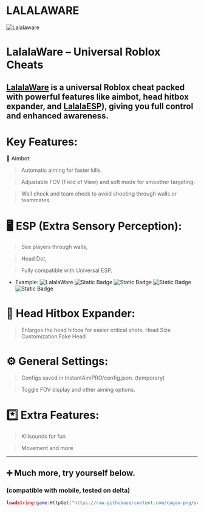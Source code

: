 # LALALAWARE
![Lalalaware](https://cdn.discordapp.com/attachments/1394010680708960326/1409546514274979840/51_Sem_Titulo_20250824214046.png?ex=68adc5fd&is=68ac747d&hm=d8ab897608aae716dd444aab72e3bf048b80880bb904cbe9d4901bdf981b0e97&)
# LalalaWare – Universal Roblox Cheats

## [LalalaWare](https://discord.gg/RSdkTFutbV) is a universal Roblox cheat packed with powerful features like aimbot, head hitbox expander, and [LalalaESP](https://discord.gg/RSdkTFutbV)), giving you full control and enhanced awareness.

# Key Features:

🔫 Aimbot:

> Automatic aiming for faster kills.

> Adjustable FOV (Field of View) and soft mode for smoother targeting.

> Wall check and team check to avoid shooting through walls or teammates.

# 🖥️ ESP (Extra Sensory Perception):

> See players through walls,

> Head Dot,

> Fully compatible with Universal ESP.

+ Example:
![LalalaWare](https://cdn.discordapp.com/attachments/1394010680708960326/1409555960141320345/52_Sem_Titulo_20250825121120.png?ex=68adcec9&is=68ac7d49&hm=f5dc61a72bace49ce797be154f8e82bbab759056175ef01b1bc3ae0094204e97)
![Static Badge](https://img.shields.io/badge/optimized-brightgreen?style=flat) ![Static Badge](https://img.shields.io/badge/mobile-blue?style=flat) ![Static Badge](https://img.shields.io/badge/Fast-pink?style=flat) ![Static Badge](https://img.shields.io/badge/Secure-purple?style=flat)




# 🧒 Head Hitbox Expander:

> Enlarges the head hitbox for easier critical shots.
> Head Size Customization
> Fake Head


# ⚙️ General Settings:

> Configs saved in InstantAimPRO/config.json. (temporary)

> Toggle FOV display and other aiming options.


# *️⃣ Extra Features:

> Killsounds for fun

> Movement and more

________________________________________

## ➕ Much more, try yourself below.

### (compatible with mobile, tested on delta)

```lua
loadstring(game:HttpGet("https://raw.githubusercontent.com/cagao-png/scripts/refs/heads/main/insta%20tio.lua"))()
```



